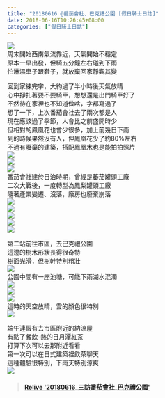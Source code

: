 ```yaml
---
title: "20180616 @番茄會社、巴克禮公園 [假日騎士日誌]"
date: 2018-06-16T10:26:45+08:00
categories: ["假日騎士日誌"]
---
```

<a href="https://www.strava.com/activities/1647828680" target="_blank"><img src="https://farm2.staticflickr.com/1807/28062046857_d312a3ca83.jpg"></a>  
周末開始西南氣流靠近，天氣開始不穩定  
原本一早出發，但騎五分鐘左右碰到下雨  
怕淋濕車子跟鞋子，就放棄回家靜觀其變  
<!--more-->

回到家練完字，大約過了半小時後天氣放晴  
心中掙扎著要不要騎車，想想還是出門騎車好了  
不然待在家裡也不知道做啥，字都寫過了  
想了一下，上次番茄會社去了兩次都是人  
現在應該過了季節，人會比之前盛開時少  
但相對的鳳凰花也會少很多，加上前幾日下雨  
到的時候果然沒有人，但鳳凰花少了約80%左右  
不過有廢棄的建築，搭配鳳凰木也是能拍拍照片  
![](https://farm2.staticflickr.com/1762/28031929967_2d702ef7c1.jpg)  
![](https://farm2.staticflickr.com/1770/41090032890_3b6208ec0a.jpg)  
![](https://farm2.staticflickr.com/1803/41999892455_9a3c6c1b10.jpg)  
番茄會社建於日治時期，曾經是蕃茄罐頭工廠  
二次大戰後，一度轉型為鳳梨罐頭工廠  
隨著產業變遷、沒落，廠房也廢棄崩落  
![](https://farm2.staticflickr.com/1805/29028056978_e0f012c281.jpg)  
![](https://farm2.staticflickr.com/1781/41999943355_a9bdda79df.jpg)  
![](https://farm2.staticflickr.com/1767/41090039980_50b8c86388.jpg)  
![](https://farm2.staticflickr.com/1823/42852209872_42e30a9cc5.jpg)  
![](https://farm1.staticflickr.com/887/42852216842_29247b4736.jpg)  
  
第二站前往市區，去巴克禮公園  
這邊的樹木形狀長得很奇特  
樹面光滑，但樹幹特別粗壯  
![](https://farm2.staticflickr.com/1810/41090109710_c5c2c5a9cf.jpg)  
公園中間有一座池塘，可能下雨湖水混濁  
![](https://farm2.staticflickr.com/1781/29028107528_7f96e35a74.jpg)  
![](https://farm2.staticflickr.com/1808/29028102738_0e50d5bfd5.jpg)  
![](https://farm2.staticflickr.com/1787/29028100188_ecfd474a32.jpg)  
這時的天空放晴，雲的顏色很特別  
![](https://farm2.staticflickr.com/1809/41999953485_f80a892f91.jpg)  
  
端午連假有去市區附近的納涼屋  
有點了餐飲-熱的日月潭紅茶  
打算下次可以去那附近看看  
第一次可以在日式建築裡飲茶聊天  
這種體驗很特別，下雨天特別涼爽  
![](https://farm2.staticflickr.com/1830/42852261552_a2e00a8d34.jpg)  


<blockquote class="embedly-card" data-card-controls="0" data-card-key="f1631a41cb254ca5b035dc5747a5bd75"><h4><a href="https://www.relive.cc/view/1647828680?r=embed-site">Relive '20180616_三訪番茄會社_巴克禮公園'</a></h4></blockquote><script async src="//cdn.embedly.com/widgets/platform.js" charset="UTF-8"></script>